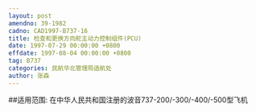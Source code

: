 ```yaml
---
layout: post
amendno: 39-1982
cadno: CAD1997-B737-16
title: 检查和更换方向舵主动力控制组件(PCU)
date: 1997-07-29 00:00:00 +0800
effdate: 1997-08-04 00:00:00 +0800
tag: B737
categories: 民航华北管理局适航处
author: 张森
---
```


##适用范围:
在中华人民共和国注册的波音737-200/-300/-400/-500型飞机

